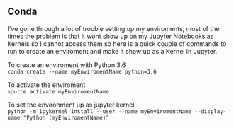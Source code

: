 ## Conda
I've gone through a lot of trouble setting up my enviroments, most of the times the problem is that it wont show up on my Jupyter Notebooks as Kernels so I cannot access them so here is a quick couple of commands to run to create an enviroment and make it show up as a Kernel in Jupyter.

To create an enviroment with Python 3.6  
```conda create --name myEnviromentName python=3.6```   

To activate the enviroment  
```source activate myEnviromentName```   

To set the environment up as jupyter kernel  
```python -m ipykernel install --user --name myEnviromentName --display-name "Python (myEnviromentName)"```   
